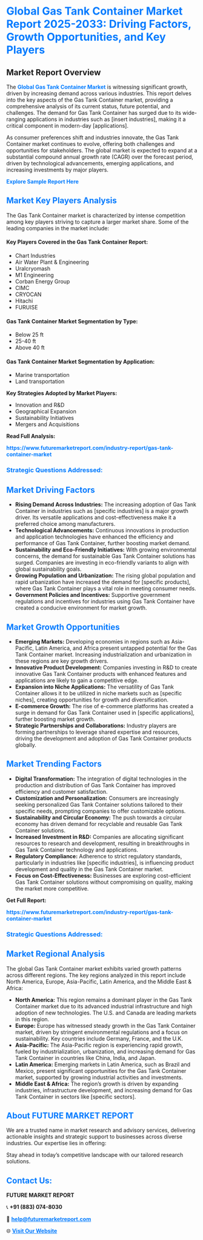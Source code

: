 <h1 style="color: #007BFF;">Global Gas Tank Container Market Report 2025-2033: Driving Factors, Growth Opportunities, and Key Players</h1>

<section id="overview">
<h2>Market Report Overview</h2>
<p>The <a href="https://www.futuremarketreport.com/industry-report/gas-tank-container-market" style="color: #007BFF; text-decoration: none;"><strong>Global Gas Tank Container Market</strong></a> is witnessing significant growth, driven by increasing demand across various industries. This report delves into the key aspects of the Gas Tank Container market, providing a comprehensive analysis of its current status, future potential, and challenges. The demand for Gas Tank Container has surged due to its wide-ranging applications in industries such as [insert industries], making it a critical component in modern-day [applications].</p>
<p>As consumer preferences shift and industries innovate, the Gas Tank Container market continues to evolve, offering both challenges and opportunities for stakeholders. The global market is expected to expand at a substantial compound annual growth rate (CAGR) over the forecast period, driven by technological advancements, emerging applications, and increasing investments by major players.</p>
</section>

<section id="overview">
<p><a href="https://www.futuremarketreport.com/request-sample/reportId=44008" style="color: #007BFF; text-decoration: none;"><strong>Explore Sample Report Here</strong></a></p>
</section>

<section id="key-players">
<h2 style="color: #007BFF;">Market Key Players Analysis</h2>
<p>The Gas Tank Container market is characterized by intense competition among key players striving to capture a larger market share. Some of the leading companies in the market include:</p>
<h4>Key Players Covered in the Gas Tank Container Report:</h4>
<ul><li>Chart Industries</li><li>Air Water Plant &amp; Engineering</li><li>Uralcryomash</li><li>M1 Engineering</li><li>Corban Energy Group</li><li>CIMC</li><li>CRYOCAN</li><li>Hitachi</li><li>FURUISE</li></ul>
<h4>Gas Tank Container Market Segmentation by Type:</h4>
<ul><li>Below 25 ft</li><li>25-40 ft</li><li>Above 40 ft</li></ul>

<h4>Gas Tank Container Market Segmentation by Application:</h4>
<ul><li>Marine transportation</li><li>Land transportation</li></ul>
<p><strong>Key Strategies Adopted by Market Players:</strong></p>
<ul>
<li>Innovation and R&D</li>
<li>Geographical Expansion</li>
<li>Sustainability Initiatives</li>
<li>Mergers and Acquisitions</li>
</ul>
</section>

<section>
<p><strong>Read Full Analysis: </strong></p><a href="https://www.futuremarketreport.com/industry-report/gas-tank-container-market" style="color: #007BFF; text-decoration: none;"><strong>https://www.futuremarketreport.com/industry-report/gas-tank-container-market</strong></a>
<h3 style="color: #007BFF;">Strategic Questions Addressed:</h3>
</section>

<section id="driving-factors">
<h2 style="color: #007BFF;">Market Driving Factors</h2>
<ul>
<li><strong>Rising Demand Across Industries:</strong> The increasing adoption of Gas Tank Container in industries such as [specific industries] is a major growth driver. Its versatile applications and cost-effectiveness make it a preferred choice among manufacturers.</li>
<li><strong>Technological Advancements:</strong> Continuous innovations in production and application technologies have enhanced the efficiency and performance of Gas Tank Container, further boosting market demand.</li>
<li><strong>Sustainability and Eco-Friendly Initiatives:</strong> With growing environmental concerns, the demand for sustainable Gas Tank Container solutions has surged. Companies are investing in eco-friendly variants to align with global sustainability goals.</li>
<li><strong>Growing Population and Urbanization:</strong> The rising global population and rapid urbanization have increased the demand for [specific products], where Gas Tank Container plays a vital role in meeting consumer needs.</li>
<li><strong>Government Policies and Incentives:</strong> Supportive government regulations and incentives for industries using Gas Tank Container have created a conducive environment for market growth.</li>
</ul>
</section>

<section id="growth-opportunities">
<h2 style="color: #007BFF;">Market Growth Opportunities</h2>
<ul>
<li><strong>Emerging Markets:</strong> Developing economies in regions such as Asia-Pacific, Latin America, and Africa present untapped potential for the Gas Tank Container market. Increasing industrialization and urbanization in these regions are key growth drivers.</li>
<li><strong>Innovative Product Development:</strong> Companies investing in R&D to create innovative Gas Tank Container products with enhanced features and applications are likely to gain a competitive edge.</li>
<li><strong>Expansion into Niche Applications:</strong> The versatility of Gas Tank Container allows it to be utilized in niche markets such as [specific niches], creating opportunities for growth and diversification.</li>
<li><strong>E-commerce Growth:</strong> The rise of e-commerce platforms has created a surge in demand for Gas Tank Container used in [specific applications], further boosting market growth.</li>
<li><strong>Strategic Partnerships and Collaborations:</strong> Industry players are forming partnerships to leverage shared expertise and resources, driving the development and adoption of Gas Tank Container products globally.</li>
</ul>
</section>

<section id="trending-factors">
<h2 style="color: #007BFF;">Market Trending Factors</h2>
<ul>
<li><strong>Digital Transformation:</strong> The integration of digital technologies in the production and distribution of Gas Tank Container has improved efficiency and customer satisfaction.</li>
<li><strong>Customization and Personalization:</strong> Consumers are increasingly seeking personalized Gas Tank Container solutions tailored to their specific needs, prompting companies to offer customizable options.</li>
<li><strong>Sustainability and Circular Economy:</strong> The push towards a circular economy has driven demand for recyclable and reusable Gas Tank Container solutions.</li>
<li><strong>Increased Investment in R&D:</strong> Companies are allocating significant resources to research and development, resulting in breakthroughs in Gas Tank Container technology and applications.</li>
<li><strong>Regulatory Compliance:</strong> Adherence to strict regulatory standards, particularly in industries like [specific industries], is influencing product development and quality in the Gas Tank Container market.</li>
<li><strong>Focus on Cost-Effectiveness:</strong> Businesses are exploring cost-efficient Gas Tank Container solutions without compromising on quality, making the market more competitive.</li>
</ul>
</section>

<section>
<p><strong>Get Full Report: </strong></p><a href="https://www.futuremarketreport.com/industry-report/gas-tank-container-market" style="color: #007BFF; text-decoration: none;"><strong>https://www.futuremarketreport.com/industry-report/gas-tank-container-market</strong></a>
<h3 style="color: #007BFF;">Strategic Questions Addressed:</h3>
</section>


<section id="regional-analysis">
<h2 style="color: #007BFF;">Market Regional Analysis</h2>
<p>The global Gas Tank Container market exhibits varied growth patterns across different regions. The key regions analyzed in this report include North America, Europe, Asia-Pacific, Latin America, and the Middle East & Africa:</p>
<ul>
<li><strong>North America:</strong> This region remains a dominant player in the Gas Tank Container market due to its advanced industrial infrastructure and high adoption of new technologies. The U.S. and Canada are leading markets in this region.</li>
<li><strong>Europe:</strong> Europe has witnessed steady growth in the Gas Tank Container market, driven by stringent environmental regulations and a focus on sustainability. Key countries include Germany, France, and the U.K.</li>
<li><strong>Asia-Pacific:</strong> The Asia-Pacific region is experiencing rapid growth, fueled by industrialization, urbanization, and increasing demand for Gas Tank Container in countries like China, India, and Japan.</li>
<li><strong>Latin America:</strong> Emerging markets in Latin America, such as Brazil and Mexico, present significant opportunities for the Gas Tank Container market, supported by growing industrial activities and investments.</li>
<li><strong>Middle East & Africa:</strong> The region’s growth is driven by expanding industries, infrastructure development, and increasing demand for Gas Tank Container in sectors like [specific sectors].</li>
</ul>
</section>

<footer>
<h2 style="color: #007BFF;">About FUTURE MARKET REPORT</h2>
<p>We are a trusted name in market research and advisory services, delivering actionable insights and strategic support to businesses across diverse industries. Our expertise lies in offering:</p>

<p>Stay ahead in today’s competitive landscape with our tailored research solutions.</p>

<h2 style="color: #007BFF;">Contact Us:</h2>
<p><strong>FUTURE MARKET REPORT</strong></p>
<p>📞 <strong>+91 (883) 074-8030</strong></p>
<p>📧 <strong><a href="mailto:help@futuremarketreport.com" style="color: #007BFF;">help@futuremarketreport.com</a></strong></p>
<p>🌐 <strong><a href="https://www.futuremarketreport.com/" style="color: #007BFF;">Visit Our Website</a></strong></p>
</footer>